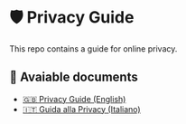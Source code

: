 # 🛡️ Privacy Guide

This repo contains a guide for online privacy.

## 📄 Avaiable documents

- [🇬🇧 Privacy Guide (English)](https://github.com/padelle2603/Privacy-Tips/blob/main/Privacy%20%5BEN%5D.md)
- [🇮🇹 Guida alla Privacy (Italiano)](https://github.com/padelle2603/Privacy-Tips/blob/main/Privacy%20%5BIT%5D.md)

